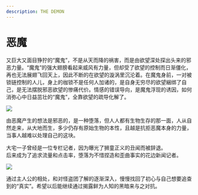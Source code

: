 ```yaml
---
description: THE DEMON
---
```


# 恶魔

又巨大又面目狰狞的“魔鬼”，不是从天而降的祸害，而是由欲望深处探出头来的邪恶力量。“魔鬼”的强大翅膀看起来威风有力量，但却受了欲望的控制而日渐僵化，再也无法展翅飞回天上，因此不断的在欲望的漩涡里沉沦着。在魔鬼身前，一对被锁链控制的人儿，身上的枷锁不是任何人加诸的，是自身无穷尽的欲望綑绑了自己，是无法摆脱邪恶欲望的惨痛代价。情感的错误导向，是魔鬼浮现的诱因，如何消弥心中日益茁壮的“魔鬼”，全靠欲望的疏导化解了。

![](https://pic2.zhimg.com/80/v2-dbe35ad408329aeddfb4ca1f6b88c1d1_720w.jpg)

由恶魔产生的想法是邪恶的，是一种堕落，但人人都有生物生存的那一面，人从自然走来，从大地而生，多少仍存有原始生物的本性，且越是抗拒恶魔本身的力量，当事人越难以处理自己的这块。

大宅一子曾经是一位专栏记者，因为曝光了狮童正义的丑闻而被辞退。  
后来成为了追求流量和点击率，堕落为不惜捏造和歪曲事实的花边新闻记者。

![](https://pic4.zhimg.com/80/v2-282a73f5e2a9e252aeefc409ac06cb2b_720w.jpg)

通过主人公的相处，和对怪盗团了解的逐渐深入，慢慢找回了初心与自己想要追查到的“真实”。希望以后能继续通过揭露鲜为人知的黑暗来与之对抗。

